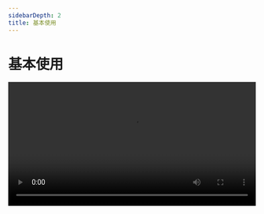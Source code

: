 ```yaml
---
sidebarDepth: 2
title: 基本使用
---
```


# 基本使用
<video src="http://47.108.65.42/public/resource/default/md5/404c48bf4fa7f277a34d63f4f57bc96a.m4v" controls style="width:100%"></video>
